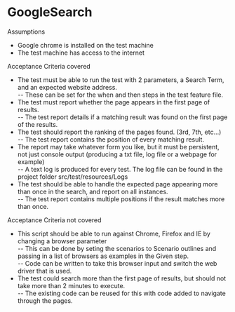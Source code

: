 # GoogleSearch

Assumptions  
 - Google chrome is installed on the test machine  
 - The test machine has access to the internet  
	
Acceptance Criteria covered  
- The test must be able to run the test with 2 parameters, a Search Term, and an expected website address.  
 -- These can be set for the when and then steps in the test feature file.  
- The test must report whether the page appears in the first page of results.  
 -- The test report details if a matching result was found on the first page of the results.  
- The test should report the ranking of the pages found. (3rd, 7th, etc…)  
 -- The test report contains the position of every matching result.  
- The report may take whatever form you like, but it must be persistent, not just console output (producing a txt file, log file or a webpage for example)  
 -- A text log is produced for every test. The log file can be found in the project folder src/test/resources/Logs  
- The test should be able to handle the expected page appearing more than once in the search, and report on all instances.  
 -- The test report contains multiple positions if the result matches more than once.  

Acceptance Criteria not covered  
- This script should be able to run against Chrome, Firefox and IE by changing a browser parameter  
 -- This can be done by seting the scenarios to Scenario outlines and passing in a list of browsers as examples in the Given step.  
 -- Code can be written to take this browser input and switch the web driver that is used.  
- The test could search more than the first page of results, but should not take more than 2 minutes to execute.  
 -- The existing code can be reused for this with code added to navigate through the pages.  
